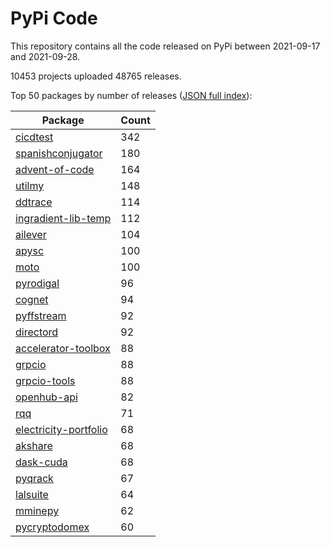 # PyPi Code

This repository contains all the code released on PyPi between 2021-09-17 and 2021-09-28.

10453 projects uploaded 48765 releases. 

Top 50 packages by number of releases ([JSON full index](./index.json)):

| Package   | Count |
|-----------|-------|
| [cicdtest](https://github.com/pypi-data/pypi-code-96/tree/import/cicdtest) | 342 |
| [spanishconjugator](https://github.com/pypi-data/pypi-code-96/tree/import/spanishconjugator) | 180 |
| [advent-of-code](https://github.com/pypi-data/pypi-code-96/tree/import/advent-of-code) | 164 |
| [utilmy](https://github.com/pypi-data/pypi-code-96/tree/import/utilmy) | 148 |
| [ddtrace](https://github.com/pypi-data/pypi-code-96/tree/import/ddtrace) | 114 |
| [ingradient-lib-temp](https://github.com/pypi-data/pypi-code-96/tree/import/ingradient-lib-temp) | 112 |
| [ailever](https://github.com/pypi-data/pypi-code-96/tree/import/ailever) | 104 |
| [apysc](https://github.com/pypi-data/pypi-code-96/tree/import/apysc) | 100 |
| [moto](https://github.com/pypi-data/pypi-code-96/tree/import/moto) | 100 |
| [pyrodigal](https://github.com/pypi-data/pypi-code-96/tree/import/pyrodigal) | 96 |
| [cognet](https://github.com/pypi-data/pypi-code-96/tree/import/cognet) | 94 |
| [pyffstream](https://github.com/pypi-data/pypi-code-96/tree/import/pyffstream) | 92 |
| [directord](https://github.com/pypi-data/pypi-code-96/tree/import/directord) | 92 |
| [accelerator-toolbox](https://github.com/pypi-data/pypi-code-96/tree/import/accelerator-toolbox) | 88 |
| [grpcio](https://github.com/pypi-data/pypi-code-96/tree/import/grpcio) | 88 |
| [grpcio-tools](https://github.com/pypi-data/pypi-code-96/tree/import/grpcio-tools) | 88 |
| [openhub-api](https://github.com/pypi-data/pypi-code-96/tree/import/openhub-api) | 82 |
| [rqq](https://github.com/pypi-data/pypi-code-96/tree/import/rqq) | 71 |
| [electricity-portfolio](https://github.com/pypi-data/pypi-code-96/tree/import/electricity-portfolio) | 68 |
| [akshare](https://github.com/pypi-data/pypi-code-96/tree/import/akshare) | 68 |
| [dask-cuda](https://github.com/pypi-data/pypi-code-96/tree/import/dask-cuda) | 68 |
| [pyqrack](https://github.com/pypi-data/pypi-code-96/tree/import/pyqrack) | 67 |
| [lalsuite](https://github.com/pypi-data/pypi-code-96/tree/import/lalsuite) | 64 |
| [mminepy](https://github.com/pypi-data/pypi-code-96/tree/import/mminepy) | 62 |
| [pycryptodomex](https://github.com/pypi-data/pypi-code-96/tree/import/pycryptodomex) | 60 |

